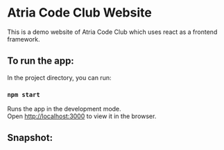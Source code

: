# Atria Code Club Website

This is a demo website of Atria Code Club which uses react as a frontend framework.

## To run the app:

In the project directory, you can run:

### `npm start`

Runs the app in the development mode.\
Open [http://localhost:3000](http://localhost:3000) to view it in the browser.

## Snapshot:
